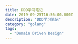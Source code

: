 ```yaml
---
title: DDD学习笔记
date: 2019-09-25T16:56:00.000Z
description: "DDD学习笔记"
category: "golang"
tags:
  - "Domain Driven Design"
---
```

